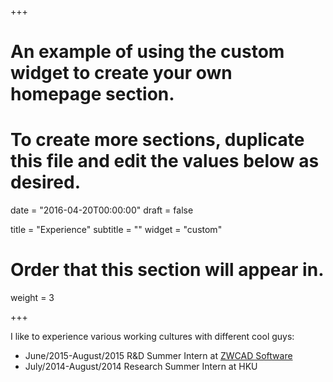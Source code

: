 +++
# An example of using the custom widget to create your own homepage section.
# To create more sections, duplicate this file and edit the values below as desired.

date = "2016-04-20T00:00:00"
draft = false

title = "Experience"
subtitle = ""
widget = "custom"

# Order that this section will appear in.
weight = 3

+++

I like to experience various working cultures with different cool guys:

- June/2015-August/2015 R&D Summer Intern at [ZWCAD Software](http://www.zwsoft.com/zw3d/)
- July/2014-August/2014 Research Summer Intern at HKU
